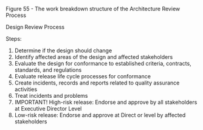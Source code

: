 Figure 55 - The work breakdown structure of the Architecture Review Process

Design Review Process

Steps:

1. Determine if the design should change
2. Identify affected areas of the design and affected stakeholders
3. Evaluate the design for conformance to established criteria, contracts, standards, and regulations
4. Evaluate release life cycle processes for conformance
5. Create incidents, records and reports related to quality assurance activities
6. Treat incidents and problems
7. IMPORTANT! High-risk release: Endorse and approve by all stakeholders at Executive Director Level
8. Low-risk release: Endorse and approve at Direct or level by affected stakeholders
